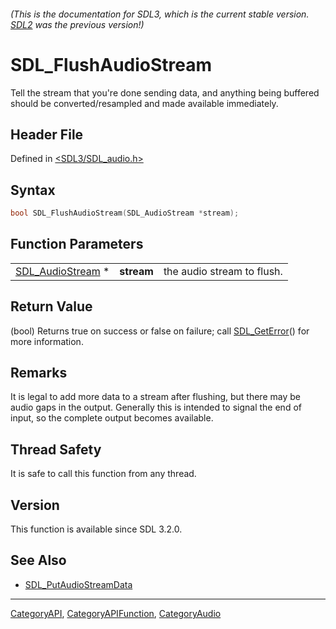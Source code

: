 ###### (This is the documentation for SDL3, which is the current stable version. [SDL2](https://wiki.libsdl.org/SDL2/) was the previous version!)
# SDL_FlushAudioStream

Tell the stream that you're done sending data, and anything being buffered should be converted/resampled and made available immediately.

## Header File

Defined in [<SDL3/SDL_audio.h>](https://github.com/libsdl-org/SDL/blob/main/include/SDL3/SDL_audio.h)

## Syntax

```c
bool SDL_FlushAudioStream(SDL_AudioStream *stream);
```

## Function Parameters

|                                      |            |                            |
| ------------------------------------ | ---------- | -------------------------- |
| [SDL_AudioStream](SDL_AudioStream) * | **stream** | the audio stream to flush. |

## Return Value

(bool) Returns true on success or false on failure; call
[SDL_GetError](SDL_GetError)() for more information.

## Remarks

It is legal to add more data to a stream after flushing, but there may be
audio gaps in the output. Generally this is intended to signal the end of
input, so the complete output becomes available.

## Thread Safety

It is safe to call this function from any thread.

## Version

This function is available since SDL 3.2.0.

## See Also

- [SDL_PutAudioStreamData](SDL_PutAudioStreamData)

----
[CategoryAPI](CategoryAPI), [CategoryAPIFunction](CategoryAPIFunction), [CategoryAudio](CategoryAudio)

